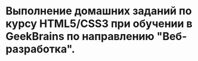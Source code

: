 # Выполнение домашних заданий по курсу HTML5/CSS3  при обучении в GeekBrains по направлению "Веб-разработка".
